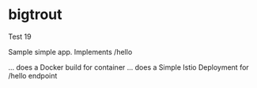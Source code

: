 # bigtrout
Test 19

Sample simple app.
Implements /hello

... does a Docker build for container
... does a Simple Istio Deployment for /hello endpoint
